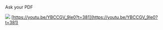 
Ask your PDF

![](https://i.imgur.com/jqRgJeD.png)
[https://youtu.be/YBCCGV_9le0?t=381](https://youtu.be/YBCCGV_9le0?t=381)



